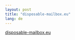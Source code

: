 ```yaml
---
layout: post
title: "disposable-mailbox.eu"
lang: de
---
```

[disposable-mailbox.eu](https://www.disposable-mailbox.eu)
